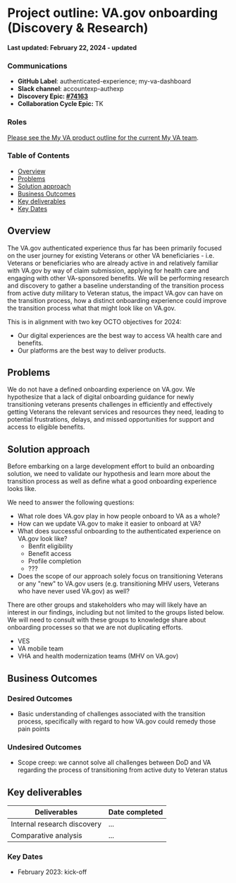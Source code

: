 # Project outline: VA.gov onboarding (Discovery & Research) 

**Last updated: February 22, 2024 - updated**

### Communications

- **GitHub Label**: authenticated-experience; my-va-dashboard
- **Slack channel**: accountexp-authexp
- **Discovery Epic: [#74163](https://github.com/department-of-veterans-affairs/va.gov-team/issues/74163)**
- **Collaboration Cycle Epic:** TK

### Roles

[Please see the My VA product outline for the current My VA team](https://github.com/department-of-veterans-affairs/va.gov-team/tree/master/products/identity-personalization/my-va#roles).

### Table of Contents

- [Overview](#overview)
- [Problems](#problems)
- [Solution approach](#solution-approach)
- [Business Outcomes](#business-outcomes)
- [Key deliverables](#key-deliverables)
- [Key Dates](#key-dates)

## Overview
The VA.gov authenticated experience thus far has been primarily focused on the user journey for existing Veterans or other VA beneficiaries - i.e. Veterans or beneficiaries who are already active in and relatively familiar with VA.gov by way of claim submission, applying for health care and engaging with other VA-sponsored benefits. We will be performing research and discovery to gather a baseline understanding of the transition process from active duty military to Veteran status, the impact VA.gov can have on the transition process, how a distinct onboarding experience could improve the transition process what that might look like on VA.gov. 

This is in alignment with two key OCTO objectives for 2024:
- Our digital experiences are the best way to access VA health care and benefits.
- Our platforms are the best way to deliver products.

## Problems
We do not have a defined onboarding experience on VA.gov. We hypothesize that a lack of digital onboarding guidance for newly transitioning veterans presents challenges in efficiently and effectively getting Veterans the relevant services and resources they need, leading to potential frustrations, delays, and missed opportunities for support and access to eligible benefits. 

## Solution approach
Before embarking on a large development effort to build an onboarding solution, we need to validate our hypothesis and learn more about the transition process as well as define what a good onboarding experience looks like.

We need to answer the following questions:
- What role does VA.gov play in how people onboard to VA as a whole?
- How can we update VA.gov to make it easier to onboard at VA?
- What does successful onboarding to the authenticated experience on VA.gov look like?
    - Benfit eligibility 
    - Benefit access
    - Profile completion
    -  ??? 
- Does the scope of our approach solely focus on transitioning Veterans or any "new" to VA.gov users (e.g. transitioning MHV users, Veterans who have never used VA.gov) as well? 

There are other groups and stakeholders who may will likely have an interest in our findings, including but not limited to the groups listed below. We will need to consult with these groups to knowledge share about onboarding processes so that we are not duplicating efforts.
- VES
- VA mobile team
- VHA and health modernization teams (MHV on VA.gov)



## Business Outcomes
### Desired Outcomes
- Basic understanding of challenges associated with the transition process, specifically with regard to how VA.gov could remedy those pain points

### Undesired Outcomes
- Scope creep: we cannot solve all challenges between DoD and VA regarding the process of transitioning from active duty to Veteran status

## Key deliverables

|Deliverables| Date completed|
|------------|-----|
|Internal research discovery|...|
|Comparative analysis|...|

### Key Dates

- February 2023: kick-off

